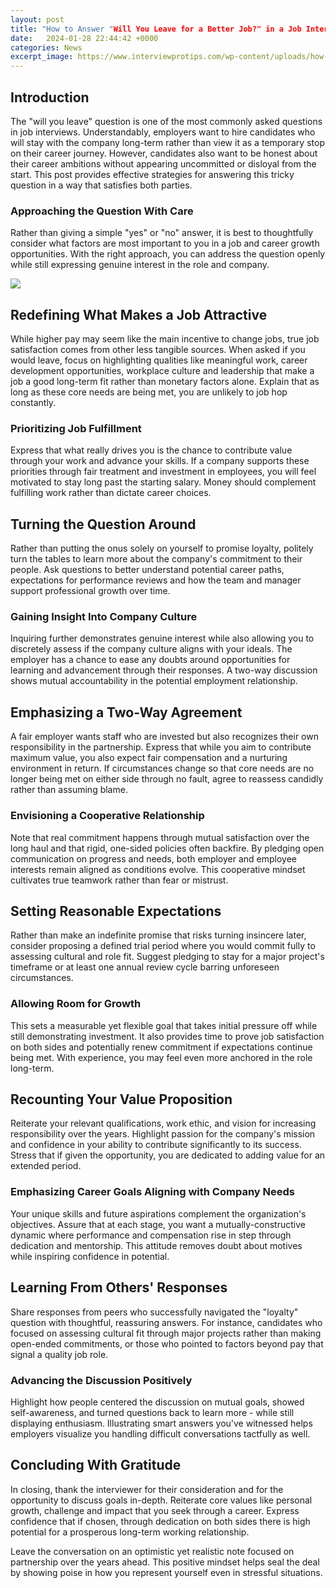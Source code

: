 ```yaml
---
layout: post
title: "How to Answer "Will You Leave for a Better Job?" in a Job Interview"
date:   2024-01-28 22:44:42 +0000
categories: News
excerpt_image: https://www.interviewprotips.com/wp-content/uploads/how-to-answer-the-most-common-interview-questions-with-585x1024.jpeg
---
```

## Introduction
  
The "will you leave" question is one of the most commonly asked questions in job interviews. Understandably, employers want to hire candidates who will stay with the company long-term rather than view it as a temporary stop on their career journey. However, candidates also want to be honest about their career ambitions without appearing uncommitted or disloyal from the start. This post provides effective strategies for answering this tricky question in a way that satisfies both parties.

### Approaching the Question With Care  

Rather than giving a simple "yes" or "no" answer, it is best to thoughtfully consider what factors are most important to you in a job and career growth opportunities. With the right approach, you can address the question openly while still expressing genuine interest in the role and company.


![](https://www.interviewprotips.com/wp-content/uploads/how-to-answer-the-most-common-interview-questions-with-585x1024.jpeg)
## Redefining What Makes a Job Attractive

While higher pay may seem like the main incentive to change jobs, true job satisfaction comes from other less tangible sources. When asked if you would leave, focus on highlighting qualities like meaningful work, career development opportunities, workplace culture and leadership that make a job a good long-term fit rather than monetary factors alone. Explain that as long as these core needs are being met, you are unlikely to job hop constantly.

### Prioritizing Job Fulfillment 

Express that what really drives you is the chance to contribute value through your work and advance your skills. If a company supports these priorities through fair treatment and investment in employees, you will feel motivated to stay long past the starting salary. Money should complement fulfilling work rather than dictate career choices.

## Turning the Question Around  

Rather than putting the onus solely on yourself to promise loyalty, politely turn the tables to learn more about the company's commitment to their people. Ask questions to better understand potential career paths, expectations for performance reviews and how the team and manager support professional growth over time. 

### Gaining Insight Into Company Culture

Inquiring further demonstrates genuine interest while also allowing you to discretely assess if the company culture aligns with your ideals. The employer has a chance to ease any doubts around opportunities for learning and advancement through their responses. A two-way discussion shows mutual accountability in the potential employment relationship.

## Emphasizing a Two-Way Agreement

A fair employer wants staff who are invested but also recognizes their own responsibility in the partnership. Express that while you aim to contribute maximum value, you also expect fair compensation and a nurturing environment in return. If circumstances change so that core needs are no longer being met on either side through no fault, agree to reassess candidly rather than assuming blame.

### Envisioning a Cooperative Relationship  

Note that real commitment happens through mutual satisfaction over the long haul and that rigid, one-sided policies often backfire. By pledging open communication on progress and needs, both employer and employee interests remain aligned as conditions evolve. This cooperative mindset cultivates true teamwork rather than fear or mistrust.

## Setting Reasonable Expectations 

Rather than make an indefinite promise that risks turning insincere later, consider proposing a defined trial period where you would commit fully to assessing cultural and role fit. Suggest pledging to stay for a major project's timeframe or at least one annual review cycle barring unforeseen circumstances.  

### Allowing Room for Growth

This sets a measurable yet flexible goal that takes initial pressure off while still demonstrating investment. It also provides time to prove job satisfaction on both sides and potentially renew commitment if expectations continue being met. With experience, you may feel even more anchored in the role long-term.

## Recounting Your Value Proposition

Reiterate your relevant qualifications, work ethic, and vision for increasing responsibility over the years. Highlight passion for the company's mission and confidence in your ability to contribute significantly to its success. Stress that if given the opportunity, you are dedicated to adding value for an extended period.

### Emphasizing Career Goals Aligning with Company Needs

Your unique skills and future aspirations complement the organization's objectives. Assure that at each stage, you want a mutually-constructive dynamic where performance and compensation rise in step through dedication and mentorship. This attitude removes doubt about motives while inspiring confidence in potential.

## Learning From Others' Responses  

Share responses from peers who successfully navigated the "loyalty" question with thoughtful, reassuring answers. For instance, candidates who focused on assessing cultural fit through major projects rather than making open-ended commitments, or those who pointed to factors beyond pay that signal a quality job role.

### Advancing the Discussion Positively   

Highlight how people centered the discussion on mutual goals, showed self-awareness, and turned questions back to learn more - while still displaying enthusiasm. Illustrating smart answers you've witnessed helps employers visualize you handling difficult conversations tactfully as well.

## Concluding With Gratitude

In closing, thank the interviewer for their consideration and for the opportunity to discuss goals in-depth. Reiterate core values like personal growth, challenge and impact that you seek through a career. Express confidence that if chosen, through dedication on both sides there is high potential for a prosperous long-term working relationship.  

Leave the conversation on an optimistic yet realistic note focused on partnership over the years ahead. This positive mindset helps seal the deal by showing poise in how you represent yourself even in stressful situations.